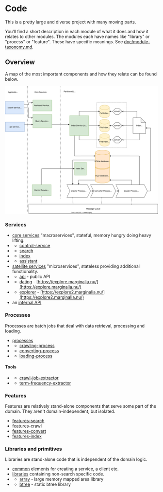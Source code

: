 # Code

This is a pretty large and diverse project with many moving parts. 

You'll find a short description in each module of what it does and how it relates to other modules.
The modules each have names like "library" or "process" or "feature".  These have specific meanings. 
See [doc/module-taxonomy.md](../doc/module-taxonomy.md).

## Overview

A map of the most important components and how they relate can be found below. 

![image](../doc/diagram/conceptual-overview.svg)

### Services
* [core services](services-core/) "macroservices", stateful, memory hungry doing heavy lifting.
* * [control-service](services-core/control-service)  
* * [search](services-core/search-service)
* * [index](services-core/index-service)
* * [assistant](services-core/assistant-service)
* [satellite services](services-satellite/) "microservices", stateless providing additional functionality.
* * [api](services-satellite/api-service)  - public API
* * [dating](services-satellite/dating-service)  - [https://explore.marginalia.nu/](https://explore.marginalia.nu/)
* * [explorer](services-satellite/explorer-service)  - [https://explore2.marginalia.nu/](https://explore2.marginalia.nu/)
* an [internal API](api/)

### Processes

Processes are batch jobs that deal with data retrieval, processing and loading.

* [processes](processes/)
* * [crawling-process](processes/crawling-process)
* * [converting-process](processes/converting-process)
* * [loading-process](processes/loading-process)

#### Tools

* * [crawl-job-extractor](tools/crawl-job-extractor)
* * [term-frequency-extractor](tools/term-frequency-extractor)

### Features

Features are relatively stand-alone components that serve some part of the domain. They aren't domain-independent,
but isolated. 

* [features-search](features-search)
* [features-crawl](features-crawl)
* [features-convert](features-convert)
* [features-index](features-index)

### Libraries and primitives

Libraries are stand-alone code that is independent of the domain logic.  

* [common](common/) elements for creating a service, a client etc.
* [libraries](libraries/) containing non-search specific code.
* * [array](libraries/array/) - large memory mapped area library 
* * [btree](libraries/btree/) - static btree library
